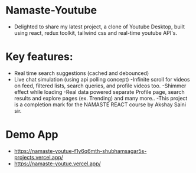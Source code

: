 # Namaste-Youtube
- Delighted to share my latest project, a clone of Youtube Desktop, built using react, redux toolkit, tailwind css and real-time youtube API's.

# Key features:
- Real time search suggestions (cached and debounced)
- Live chat simulation (using api polling concept)
-Infinite scroll for videos on feed, filtered lists, search queries, and profile videos too.
-Shimmer effect while loading
-Real data powered separate Profile page, search results and explore pages (ex. Trending) and many more..
-This project is a completion mark for the NAMASTE REACT course by Akshay Saini sir.

# Demo App 
- https://namaste-youtue-f1y6q6mth-shubhamsagar5s-projects.vercel.app/
- https://namaste-youtue.vercel.app/
